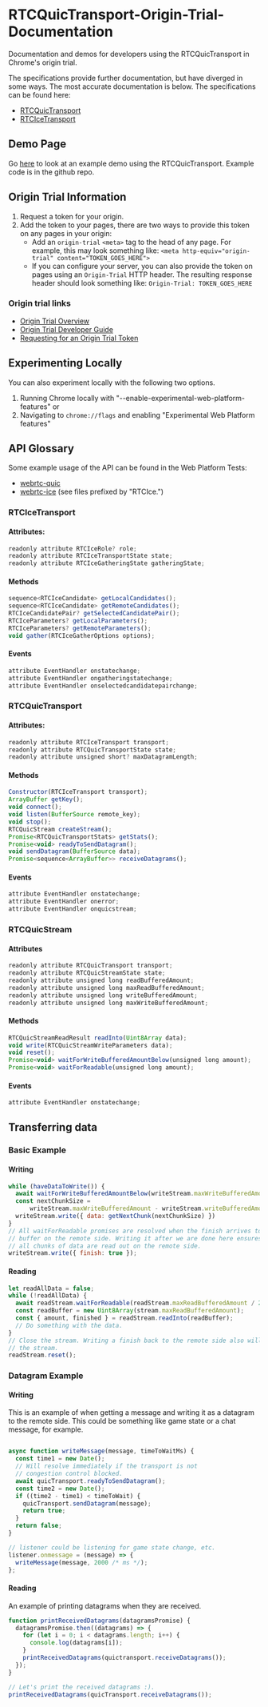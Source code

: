 # RTCQuicTransport-Origin-Trial-Documentation
Documentation and demos for developers using the RTCQuicTransport in Chrome's origin trial.

The specifications provide further documentation, but have diverged in some ways. The most
accurate documentation is below. The specifications can be found here:

 * [RTCQuicTransport](https://w3c.github.io/webrtc-quic/)
 * [RTCIceTransport](https://w3c.github.io/webrtc-ice/)

## Demo Page

Go [here](https://shampson.github.io/RTCQuicTransport-Origin-Trial-Documentation/) to look at
an example demo using the RTCQuicTransport. Example code is in the github repo.

## Origin Trial Information

1. Request a token for your origin.
2. Add the token to your pages, there are two ways to provide this token on
   any pages in your origin:
     - Add an `origin-trial` `<meta>` tag to the head of any page. For example,
       this may look something like:
       `<meta http-equiv="origin-trial" content="TOKEN_GOES_HERE">`
     - If you can configure your server, you can also provide the token on pages
       using an `Origin-Trial` HTTP header. The resulting response header should
       look something like: `Origin-Trial: TOKEN_GOES_HERE`

### Origin trial links

* [Origin Trial Overview](https://github.com/GoogleChrome/OriginTrials/blob/gh-pages/README.md)
* [Origin Trial Developer Guide](https://github.com/GoogleChrome/OriginTrials/blob/gh-pages/developer-guide.md)
* [Requesting for an Origin Trial Token](https://developers.chrome.com/origintrials/#/trials/active)

## Experimenting Locally
You can also experiment locally with the following two options.
1. Running Chrome locally with "--enable-experimental-web-platform-features"
or
2. Navigating to `chrome://flags` and enabling "Experimental Web Platform features"

## API Glossary

Some example usage of the API can be found in the Web Platform Tests:
* [webrtc-quic](https://github.com/web-platform-tests/wpt/tree/master/webrtc-quic)
* [webrtc-ice](https://github.com/web-platform-tests/wpt/tree/master/webrtc) (see
  files prefixed by "RTCIce.")

### RTCIceTransport

#### Attributes:

```js
readonly attribute RTCIceRole? role;
readonly attribute RTCIceTransportState state;
readonly attribute RTCIceGatheringState gatheringState;
```

#### Methods

```js
sequence<RTCIceCandidate> getLocalCandidates();
sequence<RTCIceCandidate> getRemoteCandidates();
RTCIceCandidatePair? getSelectedCandidatePair();
RTCIceParameters? getLocalParameters();
RTCIceParameters? getRemoteParameters();
void gather(RTCIceGatherOptions options);
```

#### Events

```js
attribute EventHandler onstatechange;
attribute EventHandler ongatheringstatechange;
attribute EventHandler onselectedcandidatepairchange;
```

### RTCQuicTransport

#### Attributes:

```js
readonly attribute RTCIceTransport transport;
readonly attribute RTCQuicTransportState state;
readonly attribute unsigned short? maxDatagramLength;
```

#### Methods

```js
Constructor(RTCIceTransport transport);
ArrayBuffer getKey();
void connect();
void listen(BufferSource remote_key);
void stop();
RTCQuicStream createStream();
Promise<RTCQuicTransportStats> getStats();
Promise<void> readyToSendDatagram();
void sendDatagram(BufferSource data);
Promise<sequence<ArrayBuffer>> receiveDatagrams();
```

#### Events

```js
attribute EventHandler onstatechange;
attribute EventHandler onerror;
attribute EventHandler onquicstream;
```

### RTCQuicStream

#### Attributes

```js
readonly attribute RTCQuicTransport transport;
readonly attribute RTCQuicStreamState state;
readonly attribute unsigned long readBufferedAmount;
readonly attribute unsigned long maxReadBufferedAmount;
readonly attribute unsigned long writeBufferedAmount;
readonly attribute unsigned long maxWriteBufferedAmount;
```

#### Methods

```js
RTCQuicStreamReadResult readInto(Uint8Array data);
void write(RTCQuicStreamWriteParameters data);
void reset();
Promise<void> waitForWriteBufferedAmountBelow(unsigned long amount);
Promise<void> waitForReadable(unsigned long amount);
```

#### Events
```js
attribute EventHandler onstatechange;
```

## Transferring data

### Basic Example

#### Writing

```js
while (haveDataToWrite()) {
  await waitForWriteBufferedAmountBelow(writeStream.maxWriteBufferedAmount / 2);
  const nextChunkSize =
      writeStream.maxWriteBufferedAmount - writeStream.writeBufferedAmount;
  writeStream.write({ data: getNextChunk(nextChunkSize) })
}
// All waitForReadable promises are resolved when the finish arrives to the read
// buffer on the remote side. Writing it after we are done here ensures that
// all chunks of data are read out on the remote side.
writeStream.write({ finish: true });
```

#### Reading

```js
let readAllData = false;
while (!readAllData) {
  await readStream.waitForReadable(readStream.maxReadBufferedAmount / 2);
  const readBuffer = new Uint8Array(stream.maxReadBufferedAmount);
  const { amount, finished } = readStream.readInto(readBuffer);
  // Do something with the data.
}
// Close the stream. Writing a finish back to the remote side also will close
// the stream.
readStream.reset();
```

### Datagram Example

#### Writing
This is an example of when getting a message and writing it as a datagram
to the remote side. This could be something like game state or a chat message,
for example.
```js

async function writeMessage(message, timeToWaitMs) {
  const time1 = new Date();
  // Will resolve immediately if the transport is not
  // congestion control blocked.
  await quicTransport.readyToSendDatagram();
  const time2 = new Date();
  if ((time2 - time1) < timeToWait) {
    quicTransport.sendDatagram(message);
    return true;
  }
  return false;
}

// listener could be listening for game state change, etc.
listener.onmessage = (message) => {
  writeMessage(message, 2000 /* ms */);
};
```

#### Reading
An example of printing datagrams when they are received.
```js
function printReceivedDatagrams(datagramsPromise) {
  datagramsPromise.then((datagrams) => {
    for (let i = 0; i < datagrams.length; i++) {
      console.log(datagrams[i]);
    }
    printReceivedDatagrams(quictransport.receiveDatagrams());
  });
}

// Let's print the received datagrams :).
printReceivedDatagrams(quicTransport.receiveDatagrams());
```
